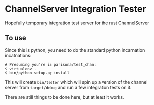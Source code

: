 # ChannelServer Integration Tester

Hopefully temporary integration test server for the rust ChannelServer

## To use

Since this is python, you need to do the standard python incarnation
incatnations:

```
# Presuming you're in parisona/test_chan:
$ virtualenv .
$ bin/python setup.py install
```

This will create `bin/tester` which will spin up a version of the
channel server from `target/debug` and run a few integration tests on
it.

There are still things to be done here, but at least it works.

